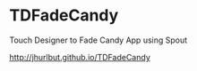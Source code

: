 TDFadeCandy
===========

Touch Designer to Fade Candy App using Spout 

http://jhurlbut.github.io/TDFadeCandy
